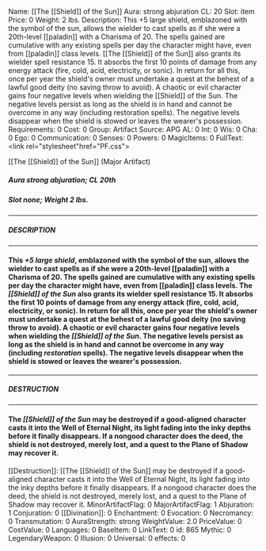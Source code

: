 Name: [[The [[Shield]] of the Sun]]
Aura: strong abjuration
CL: 20
Slot: item
Price: 0
Weight: 2 lbs.
Description: This +5 large shield, emblazoned with the symbol of the sun, allows the wielder to cast spells as if she were a 20th-level [[paladin]] with a Charisma of 20. The spells gained are cumulative with any existing spells per day the character might have, even from [[paladin]] class levels. [[The [[Shield]] of the Sun]] also grants its wielder spell resistance 15. It absorbs the first 10 points of damage from any energy attack (fire, cold, acid, electricity, or sonic). In return for all this, once per year the shield's owner must undertake a quest at the behest of a lawful good deity (no saving throw to avoid). A chaotic or evil character gains four negative levels when wielding the [[Shield]] of the Sun. The negative levels persist as long as the shield is in hand and cannot be overcome in any way (including restoration spells). The negative levels disappear when the shield is stowed or leaves the wearer's possession.
Requirements: 0
Cost: 0
Group: Artifact
Source: APG
AL: 0
Int: 0
Wis: 0
Cha: 0
Ego: 0
Communication: 0
Senses: 0
Powers: 0
MagicItems: 0
FullText: <link rel="stylesheet"href="PF.css"><div class="heading"><p class="alignleft">[[The [[Shield]] of the Sun]] (Major Artifact)</p><div style="clear: both;"></div></div><div><h5><b>Aura </b>strong abjuration; <b>CL </b>20th</h5><h5><b>Slot </b>none; <b>Weight </b>2 lbs.</h5></div><hr/><div><h5><b>DESCRIPTION</b></h5></div><hr/><div><h4><p>This <i>+5 large shield</i>, emblazoned with the symbol of the sun, allows the wielder to cast spells as if she were a 20th-level [[paladin]] with a Charisma of 20. The spells gained are cumulative with any existing spells per day the character might have, even from [[paladin]] class levels. The <i>[[Shield]] of the Sun</i> also grants its wielder spell resistance 15. It absorbs the first 10 points of damage from any energy attack (fire, cold, acid, electricity, or sonic). In return for all this, once per year the shield's owner must undertake a quest at the behest of a lawful good deity (no saving throw to avoid). A chaotic or evil character gains four negative levels when wielding the <i>[[Shield]] of the Sun</i>. The negative levels persist as long as the shield is in hand and cannot be overcome in any way (including <i>restoration</i> spells). The negative levels disappear when the shield is stowed or leaves the wearer's possession.</p></h4></div><hr/><div><h5><b>DESTRUCTION</b></h5></div><hr/><div><h4><p>The <i>[[Shield]] of the Sun</i> may be destroyed if a good-aligned character casts it into the Well of Eternal Night, its light fading into the inky depths before it finally disappears. If a nongood character does the deed, the shield is not destroyed, merely lost, and a quest to the Plane of Shadow may recover it.</p></h4></div>
[[Destruction]]: [[The [[Shield]] of the Sun]] may be destroyed if a good-aligned character casts it into the Well of Eternal Night, its light fading into the inky depths before it finally disappears. If a nongood character does the deed, the shield is not destroyed, merely lost, and a quest to the Plane of Shadow may recover it.
MinorArtifactFlag: 0
MajorArtifactFlag: 1
Abjuration: 1
Conjuration: 0
[[Divination]]: 0
Enchantment: 0
Evocation: 0
Necromancy: 0
Transmutation: 0
AuraStrength: strong
WeightValue: 2.0
PriceValue: 0
CostValue: 0
Languages: 0
BaseItem: 0
LinkText: 0
id: 865
Mythic: 0
LegendaryWeapon: 0
Illusion: 0
Universal: 0
effects: 0
